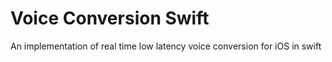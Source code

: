 # Voice Conversion Swift

An implementation of real time low latency voice conversion for iOS in swift